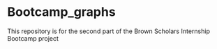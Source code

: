 # Bootcamp_graphs
This repository is for the second part of the Brown Scholars Internship Bootcamp project
